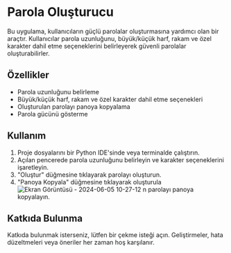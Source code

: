 #  Parola Oluşturucu

Bu uygulama, kullanıcıların güçlü parolalar oluşturmasına yardımcı olan bir araçtır. Kullanıcılar parola uzunluğunu, büyük/küçük harf, rakam ve özel karakter dahil etme seçeneklerini belirleyerek güvenli parolalar oluşturabilirler.

## Özellikler

- Parola uzunluğunu belirleme
- Büyük/küçük harf, rakam ve özel karakter dahil etme seçenekleri
- Oluşturulan parolayı panoya kopyalama
- Parola gücünü gösterme

## Kullanım

1. Proje dosyalarını bir Python IDE'sinde veya terminalde çalıştırın.
2. Açılan pencerede parola uzunluğunu belirleyin ve karakter seçeneklerini işaretleyin.
3. "Oluştur" düğmesine tıklayarak parolayı oluşturun.
4. "Panoya Kopyala" düğmesine tıklayarak oluşturula![Ekran Görüntüsü - 2024-06-05 10-27-12](https://github.com/all-ou/parola_olusturma/assets/171144952/ec718cf6-9473-465a-9045-899c07c6ac3d)
n parolayı panoya kopyalayın.

## Katkıda Bulunma

Katkıda bulunmak isterseniz, lütfen bir çekme isteği açın. Geliştirmeler, hata düzeltmeleri veya öneriler her zaman hoş karşılanır.
